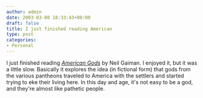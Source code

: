```yaml
---
author: admin
date: 2003-03-08 18:33:43+00:00
draft: false
title: I just finished reading American
type: post
categories:
- Personal
---
```


I just finished reading _[American Gods](http://www.amazon.com/exec/obidos/tg/detail/-/0380789035/qid=1046661792/sr=12-1/104-0484812-0662315?v=glance&s=books)_ by Neil Gaiman. I enjoyed it, but it was a little slow. Basically it explores the idea (in fictional form) that gods from the various pantheons traveled to America with the settlers and started trying to eke their living here. In this day and age, it's not easy to be a god, and they're almost like pathetic people.
